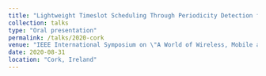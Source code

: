 ```yaml
---
title: "Lightweight Timeslot Scheduling Through Periodicity Detection for Increased Scalability of LoRaWAN"
collection: talks
type: "Oral presentation"
permalink: /talks/2020-cork
venue: "IEEE International Symposium on \"A World of Wireless, Mobile and Multimedia Networks\" (WoWMoM), University College Cork"
date: 2020-08-31
location: "Cork, Ireland"
---
```

